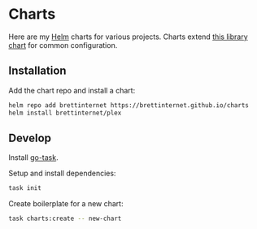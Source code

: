 # Charts

Here are my [Helm](https://helm.sh) charts for various projects. Charts extend [this library chart](https://github.com/bjw-s/helm-charts/blob/13c511dc13e1f31c1ccfd81f67aafd369c86e1a0/charts/library/common) for common configuration.

## Installation

Add the chart repo and install a chart:

```sh
helm repo add brettinternet https://brettinternet.github.io/charts
helm install brettinternet/plex
```

## Develop

Install [go-task](https://github.com/go-task/task).

Setup and install dependencies:

```sh
task init
```

Create boilerplate for a new chart:

```sh
task charts:create -- new-chart
```
